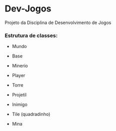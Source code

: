 # Dev-Jogos
Projeto da Disciplina de Desenvolvimento de Jogos


### Estrutura de classes:
- Mundo

- Base

- Minerio

- Player

- Torre

- Projetil

- Inimigo

- Tile (quadradinho)

- Mina
